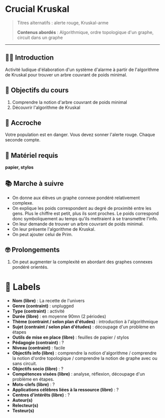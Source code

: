 
# Crucial Kruskal

>Titres alternatifs : alerte rouge, Kruskal-arme
>
>**Contenus abordés** : Algorithmique, ordre topologique d'un graphe, circuit dans un graphe


***


## 🙇‍♂️ Introduction

Activité ludique d'élaboration d'un système d'alarme à partir de l'algorithme de Kruskal pour trouver un arbre couvrant de poids minimal.

## :honey_pot: Objectifs du cours

1. Comprendre la notion d'arbre couvrant de poids minimal
2. Découvrir l'algorithme de Kruskal

## :lollipop: Accroche

Votre population est en danger. Vous devez sonner l'alerte rouge. Chaque seconde compte. 

## 🎲 Matériel requis

**papier, stylos** 


## 📚 Marche à suivre

* On donne aux élèves un graphe connexe pondéré relativement complexe. 
* On explique les poids correspondent au degré de proximité entre les gens. Plus le chiffre est petit, plus ils sont proches. Le poids correspond donc symboliquement au temps qu'ils mettraient à se transmettre l'info. 
* On leur demande de trouver un arbre couvrant de poids minimal. 
* On leur présente l'algorithme de Kruskal. 
* On peut ajouter celui de Prim. 

## 🤓 Prolongements


1. On peut augmenter la complexité en abordant des graphes connexes pondéré orientés. 

# :crystal_ball: Labels 

* **Nom (libre)** : La recette de l'univers
* **Genre (contraint)** : unplugged
* **Type (contraint)** : activité
* **Durée (libre)** : en moyenne 90mn (2 périodes)
* **Thème (contraint / selon plan d'études)** : introduction à l'algorithmique
* **Sujet (contraint / selon plan d'études)** : découpage d'un problème en étapes
* **Outils de mise en place (libre)** : feuilles de papier / stylos
* **Pédagogie (contraint)** : ? 
* **Niveau (contraint)** : facile
* **Objectifs info (libre)** : comprendre la notion d'algorithme / comprendre la notion d'ordre topologique / comprendre la notion de graphe avec ou sans circuit. 
* **Objectifs socio (libre)** :  ?
* **Compétences visées (libre)** : analyse, réflexion, découpage d'un problème en étapes. 
* **Mots-clefs (libre)** : ? 
* **Applications célèbres liées à la ressource (libre)** : ? 
* **Centres d'intérêts (libre)** : ? 
* **Auteur(s)**
* **Relecteur(s)**
* **Testeur(s)**



